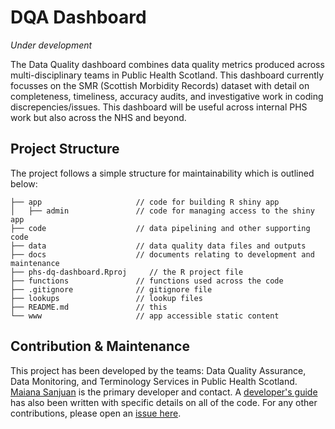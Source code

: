 # DQA Dashboard

*Under development* 

The Data Quality dashboard combines data quality metrics produced across multi-disciplinary teams in Public Health Scotland. This dashboard currently focusses on the SMR (Scottish Morbidity Records) dataset with detail on completeness, timeliness, accuracy audits, and investigative work in coding discrepencies/issues. This dashboard will be useful across internal PHS work but also across the NHS and beyond. 

## Project Structure

The project follows a simple structure for maintainability which is outlined below:

```
├── app                     // code for building R shiny app
│   ├── admin               // code for managing access to the shiny app
├── code                    // data pipelining and other supporting code 
├── data                    // data quality data files and outputs
├── docs                    // documents relating to development and maintenance
├── phs-dq-dashboard.Rproj     // the R project file
├── functions               // functions used across the code
├── .gitignore              // gitignore file
├── lookups                 // lookup files
├── README.md               // this
└── www                     // app accessible static content
```

## Contribution & Maintenance

This project has been developed by the teams: Data Quality Assurance, Data Monitoring, and Terminology Services in Public Health Scotland. [Maiana Sanjuan](https://github.com/maiana-sanjuan) is the primary developer and contact. A [developer's guide](https://github.com/Public-Health-Scotland/dqa_dashboard/blob/main/docs/development_guide.Rmd) has also been written with specific details on all of the code. For any other contributions, please open an [issue here](https://github.com/Public-Health-Scotland/dqa_dashboard/issues/new). 
